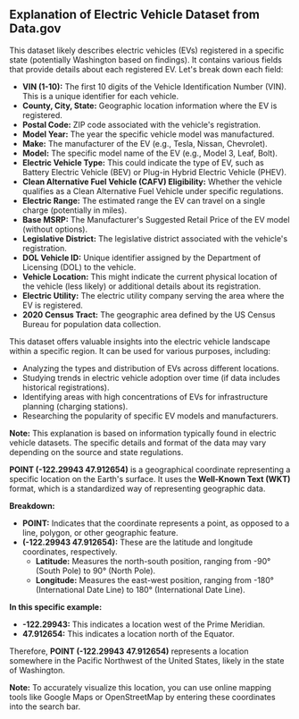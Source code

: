 ## Explanation of Electric Vehicle Dataset from Data.gov

This dataset likely describes electric vehicles (EVs) registered in a specific state (potentially Washington based on findings). It contains various fields that provide details about each registered EV. Let's break down each field:

* **VIN (1-10):** The first 10 digits of the Vehicle Identification Number (VIN). This is a unique identifier for each vehicle.
* **County, City, State:** Geographic location information where the EV is registered. 
* **Postal Code:** ZIP code associated with the vehicle's registration.
* **Model Year:** The year the specific vehicle model was manufactured.
* **Make:** The manufacturer of the EV (e.g., Tesla, Nissan, Chevrolet).
* **Model:** The specific model name of the EV (e.g., Model 3, Leaf, Bolt).
* **Electric Vehicle Type:**  This could indicate the type of EV, such as Battery Electric Vehicle (BEV) or Plug-in Hybrid Electric Vehicle (PHEV).
* **Clean Alternative Fuel Vehicle (CAFV) Eligibility:** Whether the vehicle qualifies as a Clean Alternative Fuel Vehicle under specific regulations.
* **Electric Range:** The estimated range the EV can travel on a single charge (potentially in miles).
* **Base MSRP:**  The Manufacturer's Suggested Retail Price of the EV model (without options).
* **Legislative District:** The legislative district associated with the vehicle's registration.
* **DOL Vehicle ID:** Unique identifier assigned by the Department of Licensing (DOL) to the vehicle.
* **Vehicle Location:**  This might indicate the current physical location of the vehicle (less likely) or additional details about its registration.
* **Electric Utility:** The electric utility company serving the area where the EV is registered.
* **2020 Census Tract:**  The geographic area defined by the US Census Bureau for population data collection.

This dataset offers valuable insights into the electric vehicle landscape within a specific region. It can be used for various purposes, including:

* Analyzing the types and distribution of EVs across different locations.
* Studying trends in electric vehicle adoption over time (if data includes historical registrations).
* Identifying areas with high concentrations of EVs for infrastructure planning (charging stations).
* Researching the popularity of specific EV models and manufacturers.

**Note:** This explanation is based on information typically found in electric vehicle datasets. The specific details and format of the data may vary depending on the source and state regulations.


**POINT (-122.29943 47.912654)** is a geographical coordinate representing a specific location on the Earth's surface. It uses the **Well-Known Text (WKT)** format, which is a standardized way of representing geographic data.

**Breakdown:**

* **POINT:** Indicates that the coordinate represents a point, as opposed to a line, polygon, or other geographic feature.
* **(-122.29943 47.912654):** These are the latitude and longitude coordinates, respectively.
    * **Latitude:** Measures the north-south position, ranging from -90° (South Pole) to 90° (North Pole).
    * **Longitude:** Measures the east-west position, ranging from -180° (International Date Line) to 180° (International Date Line).

**In this specific example:**

* **-122.29943:** This indicates a location west of the Prime Meridian.
* **47.912654:** This indicates a location north of the Equator.

Therefore, **POINT (-122.29943 47.912654)** represents a location somewhere in the Pacific Northwest of the United States, likely in the state of Washington.

**Note:** To accurately visualize this location, you can use online mapping tools like Google Maps or OpenStreetMap by entering these coordinates into the search bar.
